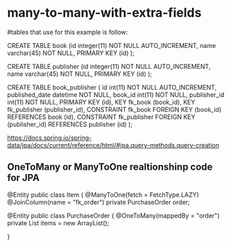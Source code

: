 # many-to-many-with-extra-fields
#tables that use for this example is follow:

CREATE TABLE book (id integer(11) NOT NULL AUTO_INCREMENT,
name varchar(45) NOT NULL,
PRIMARY KEY (id)
);

CREATE TABLE publisher (id integer(11) NOT NULL AUTO_INCREMENT,
name varchar(45) NOT NULL,
PRIMARY KEY (id)
);

CREATE TABLE book_publisher (
id int(11) NOT NULL AUTO_INCREMENT,
published_date datetime NOT NULL,
book_id int(11) NOT NULL,
publisher_id int(11) NOT NULL,
PRIMARY KEY (id),
KEY fk_book (book_id),
KEY fk_publisher (publisher_id),
CONSTRAINT fk_book FOREIGN KEY (book_id) REFERENCES book (id),
CONSTRAINT fk_publisher FOREIGN KEY (publisher_id) REFERENCES publisher (id)
);


https://docs.spring.io/spring-data/jpa/docs/current/reference/html/#jpa.query-methods.query-creation


## OneToMany or ManyToOne realtionshinp code for JPA

@Entity
public class Item {
    @ManyToOne(fetch = FetchType.LAZY)
    @JoinColumn(name = "fk_order")
    private PurchaseOrder order;
 
@Entity
public class PurchaseOrder {
    @OneToMany(mappedBy = "order")
    private List<Item> items = new ArrayList<Item>();
 
}
